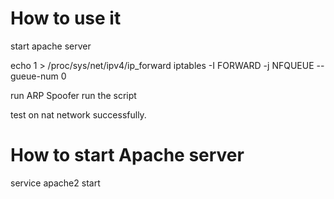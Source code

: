 # How to use it
start apache server

echo 1 > /proc/sys/net/ipv4/ip_forward
iptables -I FORWARD -j NFQUEUE --gueue-num 0

run ARP Spoofer
run the script

test on nat network successfully.
# How to start Apache server
service apache2 start

